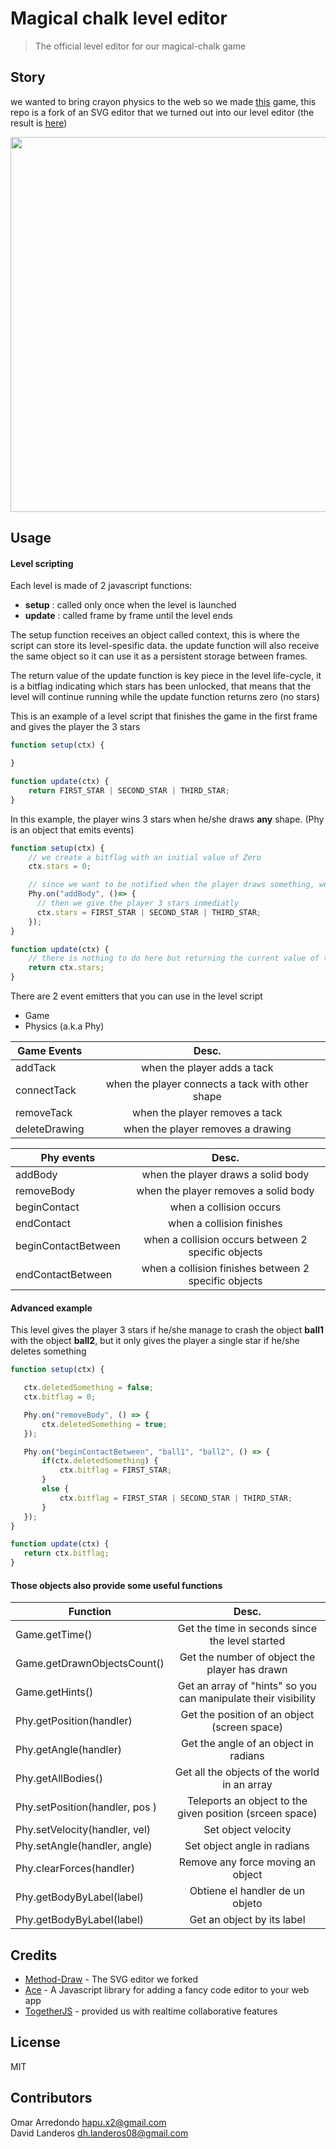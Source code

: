 # Magical chalk level editor
> The official level editor for our magical-chalk game

## Story
we wanted to bring crayon physics to the web so we made [this](https://github.com/DavidLanderosAlcala/magical-chalk) game, this repo is a fork of an SVG editor that we turned out into our level editor (the result is [here](https://rawgit.com/DavidLanderosAlcala/airconsole-project1/engine-migration/level-editor/index.html))

<p align="center"><img width="600" src="https://user-images.githubusercontent.com/5791055/64069851-d280bb00-cc07-11e9-8d93-82393136ff16.gif"></p>

## Usage
#### Level scripting

Each level is made of 2 javascript functions:
- __setup__ : called only once when the level is launched
- __update__ : called frame by frame until the level ends

The setup function receives an object called context, this is where the script can store its level-spesific data.
the update function will also receive the same object so it can use it as a persistent storage between frames.

The return value of the update function is key piece in the level life-cycle, it is a bitflag indicating which stars has been unlocked, that means that the level will continue running while the update function returns zero (no stars)

This is an example of a level script that finishes the game in the first frame and gives the player the 3 stars

```javascript
function setup(ctx) {

}

function update(ctx) {
    return FIRST_STAR | SECOND_STAR | THIRD_STAR;
}
```

In this example, the player wins 3 stars when he/she draws __any__ shape. (Phy is an object that emits events)

```javascript
function setup(ctx) {
    // we create a bitflag with an initial value of Zero
    ctx.stars = 0;

    // since we want to be notified when the player draws something, we subscribe to the event "addBody"
    Phy.on("addBody", ()=> {
      // then we give the player 3 stars inmediatly
      ctx.stars = FIRST_STAR | SECOND_STAR | THIRD_STAR;
    });
}

function update(ctx) {
    // there is nothing to do here but returning the current value of the bitflag
    return ctx.stars;
}
```

There are 2 event emitters that you can use in the level script
- Game
- Physics (a.k.a Phy)

| Game Events        |  Desc.                                                   |
|--------------------|:--------------------------------------------------------:|
| addTack            |  when the player adds a tack                             |
| connectTack        |  when the player connects a tack with other shape        |
| removeTack         |  when the player removes a tack                          |
| deleteDrawing      |  when the player removes a drawing                       |

| Phy events          |  Desc.                                                   |
|---------------------|:--------------------------------------------------------:|
| addBody             |  when the player draws a solid body                      |
| removeBody          |  when the player removes a solid body                    |
| beginContact        |  when a collision occurs                                 |
| endContact          |  when a collision finishes                               |
| beginContactBetween |  when a collision occurs between 2 specific objects      |
| endContactBetween   |  when a collision finishes between 2 specific objects    |

#### Advanced example
This level gives the player 3 stars if he/she manage to crash the object
__ball1__ with the object __ball2__, but it only gives the player a single star if
he/she deletes something

```javascript
function setup(ctx) {

   ctx.deletedSomething = false;
   ctx.bitflag = 0;

   Phy.on("removeBody", () => {
       ctx.deletedSomething = true;
   });

   Phy.on("beginContactBetween", "ball1", "ball2", () => {
       if(ctx.deletedSomething) {
           ctx.bitflag = FIRST_STAR;
       }
       else {
           ctx.bitflag = FIRST_STAR | SECOND_STAR | THIRD_STAR;
       }
   });
}

function update(ctx) {
   return ctx.bitflag;
}
```
#### Those objects also provide some useful functions

| Function                       |  Desc.                                                          |
|--------------------------------|:---------------------------------------------------------------:|
| Game.getTime()                 | Get the time in seconds since the level started                 |
| Game.getDrawnObjectsCount()    | Get the number of object the player has drawn                   |
| Game.getHints()                | Get an array of "hints" so you can manipulate their visibility  |
| Phy.getPosition(handler)       | Get the position of an object (screen space)                    |
| Phy.getAngle(handler)          | Get the angle of an object in radians                           |
| Phy.getAllBodies()             | Get all the objects of the world in an array                    |
| Phy.setPosition(handler, pos ) | Teleports an object to the given position (srceen space)        |
| Phy.setVelocity(handler, vel)  | Set object velocity                                             |
| Phy.setAngle(handler, angle)   | Set object angle in radians                                     |
| Phy.clearForces(handler)       | Remove any force moving an object                               |
| Phy.getBodyByLabel(label)      | Obtiene el handler de un objeto                                 |
| Phy.getBodyByLabel(label)      | Get an object by its label                                      |

## Credits
- [Method-Draw](https://github.com/methodofaction/Method-Draw) - The SVG editor we forked
- [Ace](https://ace.c9.io/) - A Javascript library for adding a fancy code editor to your web app
- [TogetherJS](https://togetherjs.com/) - provided us with realtime collaborative features

## License
MIT

## Contributors
Omar Arredondo <hapu.x2@gmail.com>  
David Landeros <dh.landeros08@gmail.com>
